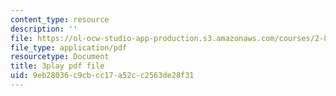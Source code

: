 ```yaml
---
content_type: resource
description: ''
file: https://ol-ocw-studio-app-production.s3.amazonaws.com/courses/2-830j-control-of-manufacturing-processes-sma-6303-spring-2008/9eb28036c9cbcc17a52cc2563de28f31_MeFCYYCATw0.pdf
file_type: application/pdf
resourcetype: Document
title: 3play pdf file
uid: 9eb28036-c9cb-cc17-a52c-c2563de28f31
---
```

